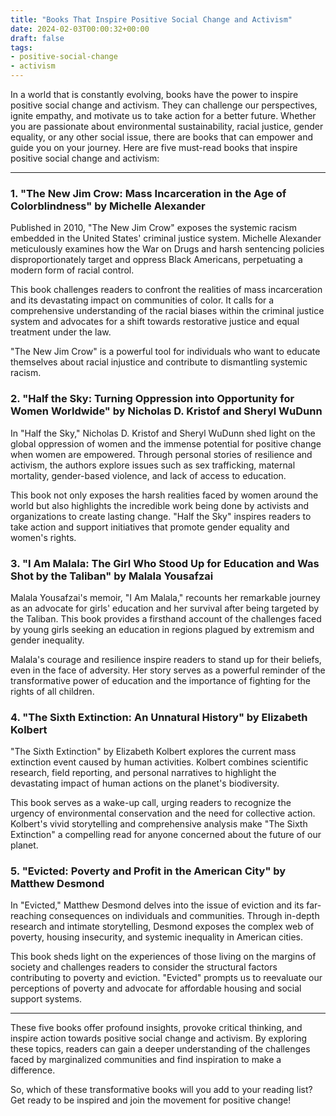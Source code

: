 ```yaml
---
title: "Books That Inspire Positive Social Change and Activism"
date: 2024-02-03T00:00:32+00:00
draft: false
tags: 
- positive-social-change
- activism
---
```


In a world that is constantly evolving, books have the power to inspire positive social change and activism. They can challenge our perspectives, ignite empathy, and motivate us to take action for a better future. Whether you are passionate about environmental sustainability, racial justice, gender equality, or any other social issue, there are books that can empower and guide you on your journey. Here are five must-read books that inspire positive social change and activism:

---

### 1. "The New Jim Crow: Mass Incarceration in the Age of Colorblindness" by Michelle Alexander

Published in 2010, "The New Jim Crow" exposes the systemic racism embedded in the United States' criminal justice system. Michelle Alexander meticulously examines how the War on Drugs and harsh sentencing policies disproportionately target and oppress Black Americans, perpetuating a modern form of racial control.

This book challenges readers to confront the realities of mass incarceration and its devastating impact on communities of color. It calls for a comprehensive understanding of the racial biases within the criminal justice system and advocates for a shift towards restorative justice and equal treatment under the law.

"The New Jim Crow" is a powerful tool for individuals who want to educate themselves about racial injustice and contribute to dismantling systemic racism.

### 2. "Half the Sky: Turning Oppression into Opportunity for Women Worldwide" by Nicholas D. Kristof and Sheryl WuDunn

In "Half the Sky," Nicholas D. Kristof and Sheryl WuDunn shed light on the global oppression of women and the immense potential for positive change when women are empowered. Through personal stories of resilience and activism, the authors explore issues such as sex trafficking, maternal mortality, gender-based violence, and lack of access to education.

This book not only exposes the harsh realities faced by women around the world but also highlights the incredible work being done by activists and organizations to create lasting change. "Half the Sky" inspires readers to take action and support initiatives that promote gender equality and women's rights.

### 3. "I Am Malala: The Girl Who Stood Up for Education and Was Shot by the Taliban" by Malala Yousafzai

Malala Yousafzai's memoir, "I Am Malala," recounts her remarkable journey as an advocate for girls' education and her survival after being targeted by the Taliban. This book provides a firsthand account of the challenges faced by young girls seeking an education in regions plagued by extremism and gender inequality.

Malala's courage and resilience inspire readers to stand up for their beliefs, even in the face of adversity. Her story serves as a powerful reminder of the transformative power of education and the importance of fighting for the rights of all children.

### 4. "The Sixth Extinction: An Unnatural History" by Elizabeth Kolbert

"The Sixth Extinction" by Elizabeth Kolbert explores the current mass extinction event caused by human activities. Kolbert combines scientific research, field reporting, and personal narratives to highlight the devastating impact of human actions on the planet's biodiversity.

This book serves as a wake-up call, urging readers to recognize the urgency of environmental conservation and the need for collective action. Kolbert's vivid storytelling and comprehensive analysis make "The Sixth Extinction" a compelling read for anyone concerned about the future of our planet.

### 5. "Evicted: Poverty and Profit in the American City" by Matthew Desmond

In "Evicted," Matthew Desmond delves into the issue of eviction and its far-reaching consequences on individuals and communities. Through in-depth research and intimate storytelling, Desmond exposes the complex web of poverty, housing insecurity, and systemic inequality in American cities.

This book sheds light on the experiences of those living on the margins of society and challenges readers to consider the structural factors contributing to poverty and eviction. "Evicted" prompts us to reevaluate our perceptions of poverty and advocate for affordable housing and social support systems.

---

These five books offer profound insights, provoke critical thinking, and inspire action towards positive social change and activism. By exploring these topics, readers can gain a deeper understanding of the challenges faced by marginalized communities and find inspiration to make a difference.

So, which of these transformative books will you add to your reading list? Get ready to be inspired and join the movement for positive change!